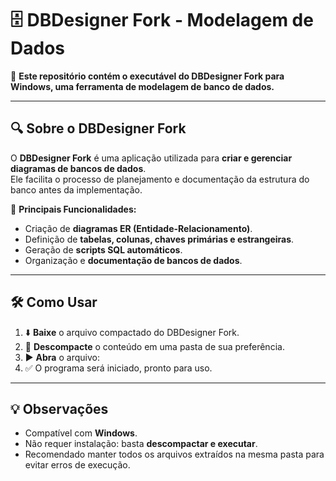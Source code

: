 # 🗄️ DBDesigner Fork - Modelagem de Dados

📌 **Este repositório contém o executável do DBDesigner Fork para Windows, uma ferramenta de modelagem de banco de dados.**

---

## 🔍 Sobre o DBDesigner Fork
O **DBDesigner Fork** é uma aplicação utilizada para **criar e gerenciar diagramas de bancos de dados**.  
Ele facilita o processo de planejamento e documentação da estrutura do banco antes da implementação.

📖 **Principais Funcionalidades:**
- Criação de **diagramas ER (Entidade-Relacionamento)**.
- Definição de **tabelas, colunas, chaves primárias e estrangeiras**.
- Geração de **scripts SQL automáticos**.
- Organização e **documentação de bancos de dados**.

---

## 🛠️ Como Usar
1. ⬇️ **Baixe** o arquivo compactado do DBDesigner Fork.
2. 📂 **Descompacte** o conteúdo em uma pasta de sua preferência.
3. ▶️ **Abra** o arquivo:
4. ✅ O programa será iniciado, pronto para uso.

---

## 💡 Observações
- Compatível com **Windows**.  
- Não requer instalação: basta **descompactar e executar**.  
- Recomendado manter todos os arquivos extraídos na mesma pasta para evitar erros de execução.
